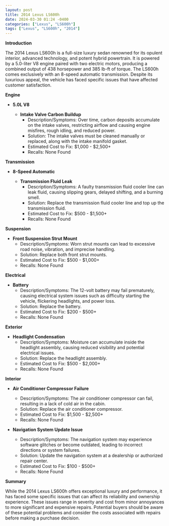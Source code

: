 ```yaml
---
layout: post
title: 2014 Lexus LS600h
date: 2024-03-30 01:24 -0400
categories: ["Lexus", "LS600h"]
tags: ["Lexus", "LS600h", "2014"]
---
```

**Introduction**

The 2014 Lexus LS600h is a full-size luxury sedan renowned for its opulent interior, advanced technology, and potent hybrid powertrain. It is powered by a 5.0-liter V8 engine paired with two electric motors, producing a combined output of 438 horsepower and 385 lb-ft of torque. The LS600h comes exclusively with an 8-speed automatic transmission. Despite its luxurious appeal, the vehicle has faced specific issues that have affected customer satisfaction.

**Engine**

* **5.0L V8**

  * **Intake Valve Carbon Buildup**
    * Description/Symptoms: Over time, carbon deposits accumulate on the intake valves, restricting airflow and causing engine misfires, rough idling, and reduced power.
    * Solution: The intake valves must be cleaned manually or replaced, along with the intake manifold gasket.
    * Estimated Cost to Fix: $1,000 - $2,500+
    * Recalls: None Found

**Transmission**

* **8-Speed Automatic**

  * **Transmission Fluid Leak**
    * Description/Symptoms: A faulty transmission fluid cooler line can leak fluid, causing slipping gears, delayed shifting, and a burning smell.
    * Solution: Replace the transmission fluid cooler line and top up the transmission fluid.
    * Estimated Cost to Fix: $500 - $1,500+
    * Recalls: None Found

**Suspension**

* **Front Suspension Strut Mount**
    * Description/Symptoms: Worn strut mounts can lead to excessive road noise, vibration, and imprecise handling.
    * Solution: Replace both front strut mounts.
    * Estimated Cost to Fix: $500 - $1,000+
    * Recalls: None Found

**Electrical**

* **Battery**
    * Description/Symptoms: The 12-volt battery may fail prematurely, causing electrical system issues such as difficulty starting the vehicle, flickering headlights, and power loss.
    * Solution: Replace the battery.
    * Estimated Cost to Fix: $200 - $500+
    * Recalls: None Found

**Exterior**

* **Headlight Condensation**
    * Description/Symptoms: Moisture can accumulate inside the headlight assembly, causing reduced visibility and potential electrical issues.
    * Solution: Replace the headlight assembly.
    * Estimated Cost to Fix: $500 - $2,000+
    * Recalls: None Found

**Interior**

* **Air Conditioner Compressor Failure**
    * Description/Symptoms: The air conditioner compressor can fail, resulting in a lack of cold air in the cabin.
    * Solution: Replace the air conditioner compressor.
    * Estimated Cost to Fix: $1,500 - $2,500+
    * Recalls: None Found

* **Navigation System Update Issue**
    * Description/Symptoms: The navigation system may experience software glitches or become outdated, leading to incorrect directions or system failures.
    * Solution: Update the navigation system at a dealership or authorized repair center.
    * Estimated Cost to Fix: $100 - $500+
    * Recalls: None Found

**Summary**

While the 2014 Lexus LS600h offers exceptional luxury and performance, it has faced some specific issues that can affect its reliability and ownership experience. These issues range in severity and cost from minor annoyances to more significant and expensive repairs. Potential buyers should be aware of these potential problems and consider the costs associated with repairs before making a purchase decision.

